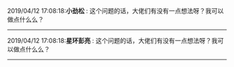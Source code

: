 2019/04/12 17:08:18:**小劲松** : 这个问题的话，大佬们有没有一点想法呀？我可以做点什么么？
*************************************************************************************
2019/04/12 17:08:18:**星环彭亮** : 这个问题的话，大佬们有没有一点想法呀？我可以做点什么么？
*************************************************************************************
